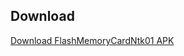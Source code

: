 

## Download

[Download FlashMemoryCardNtk01 APK](https://github.com/naratake23/FlashMemoryCardNtk01/blob/main/fmcntk3.apk)
